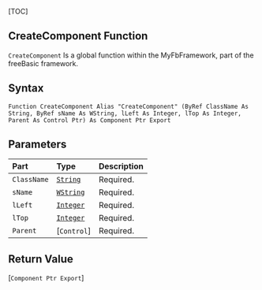 [TOC]
## CreateComponent Function

`CreateComponent` Is a global function within the MyFbFramework, part of the freeBasic framework.
## Syntax

```freeBasic
Function CreateComponent Alias "CreateComponent" (ByRef ClassName As String, ByRef sName As WString, lLeft As Integer, lTop As Integer, Parent As Control Ptr) As Component Ptr Export
```

## Parameters

|Part|Type|Description|
| :------------ | :------------ | :------------ |
|`ClassName`|[`String`]("https://www.freebasic.net/wiki/KeyPgString")|Required.|
|`sName`|[`WString`]("https://www.freebasic.net/wiki/KeyPgWString")|Required.|
|`lLeft`|[`Integer`]("https://www.freebasic.net/wiki/KeyPgInteger")|Required.|
|`lTop`|[`Integer`]("https://www.freebasic.net/wiki/KeyPgInteger")|Required.|
|`Parent`|[`Control`]|Required.|

## Return Value
[`Component Ptr Export`]

